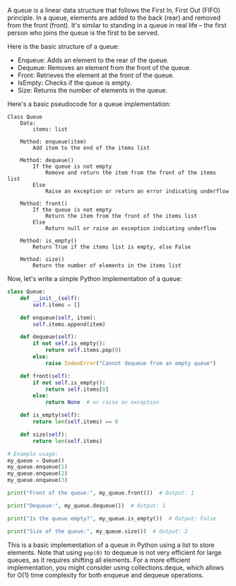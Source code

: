 A queue is a linear data structure that follows the First In, First Out (FIFO) principle. In a queue, elements are added to the back (rear) and removed from the front (front). It's similar to standing in a queue in real life – the first person who joins the queue is the first to be served.

Here is the basic structure of a queue:

- Enqueue: Adds an element to the rear of the queue.
- Dequeue: Removes an element from the front of the queue.
- Front: Retrieves the element at the front of the queue.
- IsEmpty: Checks if the queue is empty.
- Size: Returns the number of elements in the queue.


Here's a basic pseudocode for a queue implementation:

```
Class Queue
    Data:
        items: list

    Method: enqueue(item)
        Add item to the end of the items list

    Method: dequeue()
        If the queue is not empty
            Remove and return the item from the front of the items list
        Else
            Raise an exception or return an error indicating underflow

    Method: front()
        If the queue is not empty
            Return the item from the front of the items list
        Else
            Return null or raise an exception indicating underflow

    Method: is_empty()
        Return True if the items list is empty, else False

    Method: size()
        Return the number of elements in the items list
```

Now, let's write a simple Python implementation of a queue:

```python
class Queue:
    def __init__(self):
        self.items = []

    def enqueue(self, item):
        self.items.append(item)

    def dequeue(self):
        if not self.is_empty():
            return self.items.pop(0)
        else:
            raise IndexError("Cannot dequeue from an empty queue")

    def front(self):
        if not self.is_empty():
            return self.items[0]
        else:
            return None  # or raise an exception

    def is_empty(self):
        return len(self.items) == 0

    def size(self):
        return len(self.items)

# Example usage:
my_queue = Queue()
my_queue.enqueue(1)
my_queue.enqueue(2)
my_queue.enqueue(3)

print("Front of the queue:", my_queue.front())  # Output: 1

print("Dequeue:", my_queue.dequeue())  # Output: 1

print("Is the queue empty?", my_queue.is_empty())  # Output: False

print("Size of the queue:", my_queue.size())  # Output: 2
```


This is a basic implementation of a queue in Python using a list to store elements. Note that using `pop(0)` to dequeue is not very efficient for large queues, as it requires shifting all elements. For a more efficient implementation, you might consider using collections.deque, which allows for O(1) time complexity for both enqueue and dequeue operations.
